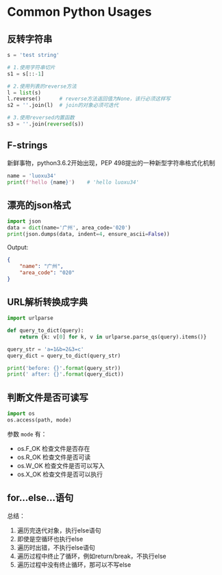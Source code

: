 # Common Python Usages

## 反转字符串

```python
s = 'test string'

# 1.使用字符串切片
s1 = s[::-1]

# 2.使用列表的reverse方法
l = list(s)
l.reverse()      # reverse方法返回值为None，该行必须这样写
s2 = ''.join(l)  # join的对象必须可迭代

# 3.使用reversed内置函数
s3 = ''.join(reversed(s))
```

## F-strings

新鲜事物，python3.6.2开始出现，PEP 498提出的一种新型字符串格式化机制

```python
name = 'luoxu34'
print(f'hello {name}')    # 'hello luoxu34'
```

## 漂亮的json格式

```python
import json
data = dict(name='广州', area_code='020')
print(json.dumps(data, indent=4, ensure_ascii=False))
```
Output:
```json
{
    "name": "广州",
    "area_code": "020"
}
```

## URL解析转换成字典

```python
import urlparse

def query_to_dict(query):
    return {k: v[0] for k, v in urlparse.parse_qs(query).items()}

query_str = 'a=1&b=2&3=c'
query_dict = query_to_dict(query_str)

print('before: {}'.format(query_str))
print(' after: {}'.format(query_dict))
```

## 判断文件是否可读写

```python
import os
os.access(path, mode)
```

参数 `mode` 有：
* os.F_OK 检查文件是否存在
* os.R_OK 检查文件是否可读
* os.W_OK 检查文件是否可以写入
* os.X_OK 检查文件是否可以执行

## for...else...语句

总结：

1. 遍历完迭代对象，执行else语句
2. 即使是空循环也执行else
3. 遍历时出错，不执行else语句
4. 遍历过程中终止了循环，例如return/break，不执行else
5. 遍历过程中没有终止循环，那可以不写else

